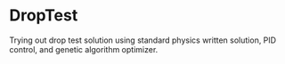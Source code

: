 # DropTest
Trying out drop test solution using standard physics written solution, PID control, and genetic algorithm optimizer.

